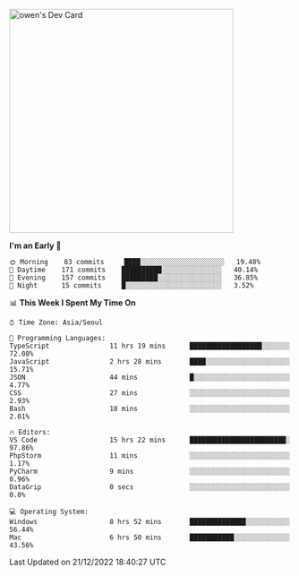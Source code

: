 <a href="https://app.daily.dev/owen_9066"><img src="https://api.daily.dev/devcards/51e5c69f10114f2abe0ae390c27b0828.png?r=hyb" width="400" alt="owen's Dev Card"/></a>

 
 <!--START_SECTION:waka-->
**I'm an Early 🐤** 

```text
🌞 Morning    83 commits     ████░░░░░░░░░░░░░░░░░░░░░   19.48% 
🌆 Daytime    171 commits    ██████████░░░░░░░░░░░░░░░   40.14% 
🌃 Evening    157 commits    █████████░░░░░░░░░░░░░░░░   36.85% 
🌙 Night      15 commits     █░░░░░░░░░░░░░░░░░░░░░░░░   3.52%

```


📊 **This Week I Spent My Time On** 

```text
⌚︎ Time Zone: Asia/Seoul

💬 Programming Languages: 
TypeScript               11 hrs 19 mins      ██████████████████░░░░░░░   72.08% 
JavaScript               2 hrs 28 mins       ████░░░░░░░░░░░░░░░░░░░░░   15.71% 
JSON                     44 mins             █░░░░░░░░░░░░░░░░░░░░░░░░   4.77% 
CSS                      27 mins             ░░░░░░░░░░░░░░░░░░░░░░░░░   2.93% 
Bash                     18 mins             ░░░░░░░░░░░░░░░░░░░░░░░░░   2.01%

🔥 Editors: 
VS Code                  15 hrs 22 mins      ████████████████████████░   97.86% 
PhpStorm                 11 mins             ░░░░░░░░░░░░░░░░░░░░░░░░░   1.17% 
PyCharm                  9 mins              ░░░░░░░░░░░░░░░░░░░░░░░░░   0.96% 
DataGrip                 0 secs              ░░░░░░░░░░░░░░░░░░░░░░░░░   0.0%

💻 Operating System: 
Windows                  8 hrs 52 mins       ██████████████░░░░░░░░░░░   56.44% 
Mac                      6 hrs 50 mins       ███████████░░░░░░░░░░░░░░   43.56%

```


 Last Updated on 21/12/2022 18:40:27 UTC
<!--END_SECTION:waka-->
